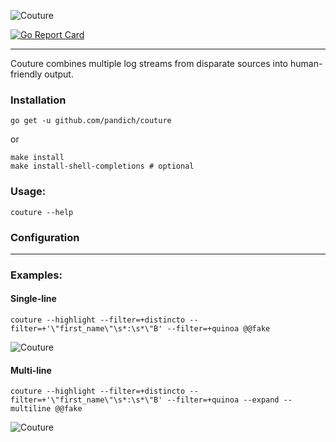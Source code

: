 ![Couture](docs/couture.png)

[![Go Report Card](https://goreportcard.com/badge/github.com/pandich/couture)]()

---

Couture combines multiple log streams from disparate sources into human-friendly output.

### Installation

	go get -u github.com/pandich/couture	

or

	make install
	make install-shell-completions # optional

### Usage:

	couture --help

### Configuration

[comment]: <> (TODO config doc)

---

### Examples:

#### Single-line

	couture --highlight --filter=+distincto --filter=+'\"first_name\"\s*:\s*\"B' --filter=+quinoa @@fake

![Couture](docs/example-fake-single-line.gif)

#### Multi-line

	couture --highlight --filter=+distincto --filter=+'\"first_name\"\s*:\s*\"B' --filter=+quinoa --expand --multiline @@fake

![Couture](docs/example-fake-multi-line.gif)
